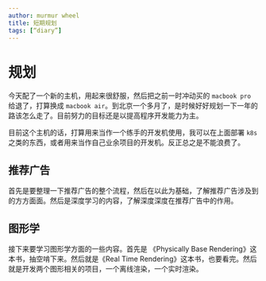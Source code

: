 ```yaml
---
author: murmur wheel
title: 短期规划
tags: [“diary”]
---
```


# 规划

今天配了一个新的主机，用起来很舒服，然后把之前一时冲动买的 `macbook pro` 给退了，打算换成 `macbook air`。到北京一个多月了，是时候好好规划一下一年的路该怎么走了。目前努力的目标还是以提高程序开发能力为主。

目前这个主机的话，打算用来当作一个练手的开发机使用，我可以在上面部署 `k8s` 之类的东西，或者用来当作自己业余项目的开发机。反正总之是不能浪费了。

## 推荐广告

首先是要整理一下推荐广告的整个流程，然后在以此为基础，了解推荐广告涉及到的方方面面。然后是深度学习的内容，了解深度深度在推荐广告中的作用。

## 图形学

接下来要学习图形学方面的一些内容。首先是 《Physically Base Rendering》这本书，抽空啃下来。然后就是《Real Time Rendering》这本书，也要看完。然后就是开发两个图形相关的项目，一个离线渲染，一个实时渲染。